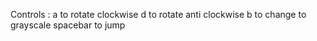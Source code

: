 Controls :
a to rotate clockwise
d to rotate anti clockwise
b to change to grayscale
spacebar to jump